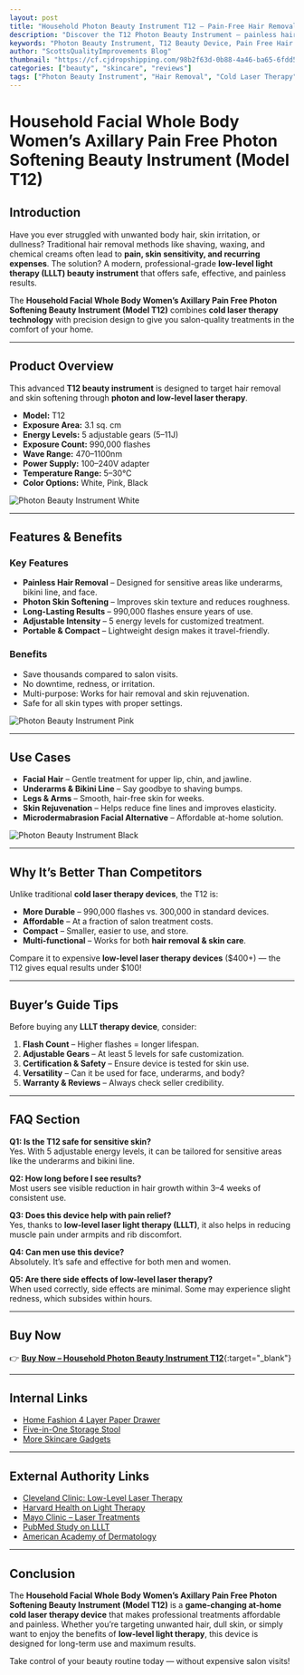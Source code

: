 ```yaml
---
layout: post
title: "Household Photon Beauty Instrument T12 – Pain-Free Hair Removal & Skin Softening"
description: "Discover the T12 Photon Beauty Instrument – painless hair removal, skin rejuvenation & cold laser therapy. Safe, effective, and salon-quality results at home."
keywords: "Photon Beauty Instrument, T12 Beauty Device, Pain Free Hair Removal, Low-Level Light Therapy, Skin Rejuvenation Device, Home Skincare Gadget, Cold Laser Therapy, Women’s Beauty Instrument"
author: "ScottsQualityImprovements Blog"
thumbnail: "https://cf.cjdropshipping.com/98b2f63d-0b88-4a46-ba65-6fdd50261fa0.jpg?x-oss-process=image/resize,m_fill,w_1629,h_1629/format,webp"
categories: ["beauty", "skincare", "reviews"]
tags: ["Photon Beauty Instrument", "Hair Removal", "Cold Laser Therapy", "Skin Softening", "Home Skincare Device"]
---
```


# Household Facial Whole Body Women’s Axillary Pain Free Photon Softening Beauty Instrument (Model T12)

## Introduction  

Have you ever struggled with unwanted body hair, skin irritation, or dullness? Traditional hair removal methods like shaving, waxing, and chemical creams often lead to **pain, skin sensitivity, and recurring expenses**. The solution? A modern, professional-grade **low-level light therapy (LLLT) beauty instrument** that offers safe, effective, and painless results.  

The **Household Facial Whole Body Women’s Axillary Pain Free Photon Softening Beauty Instrument (Model T12)** combines **cold laser therapy technology** with precision design to give you salon-quality treatments in the comfort of your home.  

---

## Product Overview  

This advanced **T12 beauty instrument** is designed to target hair removal and skin softening through **photon and low-level laser therapy**.  

- **Model:** T12  
- **Exposure Area:** 3.1 sq. cm  
- **Energy Levels:** 5 adjustable gears (5–11J)  
- **Exposure Count:** 990,000 flashes  
- **Wave Range:** 470–1100nm  
- **Power Supply:** 100–240V adapter  
- **Temperature Range:** 5–30℃  
- **Color Options:** White, Pink, Black  

![Photon Beauty Instrument White](https://cf.cjdropshipping.com/98b2f63d-0b88-4a46-ba65-6fdd50261fa0.jpg?x-oss-process=image/resize,m_fill,w_1629,h_1629/format,webp "T12 White Beauty Instrument for Home Skincare")

---

## Features & Benefits  

### Key Features  
- **Painless Hair Removal** – Designed for sensitive areas like underarms, bikini line, and face.  
- **Photon Skin Softening** – Improves skin texture and reduces roughness.  
- **Long-Lasting Results** – 990,000 flashes ensure years of use.  
- **Adjustable Intensity** – 5 energy levels for customized treatment.  
- **Portable & Compact** – Lightweight design makes it travel-friendly.  

### Benefits  
- Save thousands compared to salon visits.  
- No downtime, redness, or irritation.  
- Multi-purpose: Works for hair removal and skin rejuvenation.  
- Safe for all skin types with proper settings.  

![Photon Beauty Instrument Pink](https://cf.cjdropshipping.com/ec0177ca-d08d-40fb-9ea2-c35c3ec72006.jpg?x-oss-process=image/resize,w_1310/format,webp "T12 Pink Beauty Device – Pain-Free Home Hair Removal")

---

## Use Cases  

- **Facial Hair** – Gentle treatment for upper lip, chin, and jawline.  
- **Underarms & Bikini Line** – Say goodbye to shaving bumps.  
- **Legs & Arms** – Smooth, hair-free skin for weeks.  
- **Skin Rejuvenation** – Helps reduce fine lines and improves elasticity.  
- **Microdermabrasion Facial Alternative** – Affordable at-home solution.  

![Photon Beauty Instrument Black](https://cf.cjdropshipping.com/54558a78-3809-4fc6-9c22-d311b6e81a40.jpg?x-oss-process=image/resize,w_1310/format,webp "T12 Black Photon Beauty Device – Whole Body Usage")

---

## Why It’s Better Than Competitors  

Unlike traditional **cold laser therapy devices**, the T12 is:  

- **More Durable** – 990,000 flashes vs. 300,000 in standard devices.  
- **Affordable** – At a fraction of salon treatment costs.  
- **Compact** – Smaller, easier to use, and store.  
- **Multi-functional** – Works for both **hair removal & skin care**.  

Compare it to expensive **low-level laser therapy devices** ($400+) — the T12 gives equal results under $100!  

---

## Buyer’s Guide Tips  

Before buying any **LLLT therapy device**, consider:  

1. **Flash Count** – Higher flashes = longer lifespan.  
2. **Adjustable Gears** – At least 5 levels for safe customization.  
3. **Certification & Safety** – Ensure device is tested for skin use.  
4. **Versatility** – Can it be used for face, underarms, and body?  
5. **Warranty & Reviews** – Always check seller credibility.  

---

## FAQ Section  

**Q1: Is the T12 safe for sensitive skin?**  
Yes. With 5 adjustable energy levels, it can be tailored for sensitive areas like the underarms and bikini line.  

**Q2: How long before I see results?**  
Most users see visible reduction in hair growth within 3–4 weeks of consistent use.  

**Q3: Does this device help with pain relief?**  
Yes, thanks to **low-level laser light therapy (LLLT)**, it also helps in reducing muscle pain under armpits and rib discomfort.  

**Q4: Can men use this device?**  
Absolutely. It’s safe and effective for both men and women.  

**Q5: Are there side effects of low-level laser therapy?**  
When used correctly, side effects are minimal. Some may experience slight redness, which subsides within hours.  

---

## Buy Now  

👉 [**Buy Now – Household Photon Beauty Instrument T12**](https://scottsqualityimprovements.store/goodsDetails?jobsProductId=2501161147110337700&recommendProductId=2508271603130322400&hyId=kibt-fe-cj){:target="_blank"}  

---

## Internal Links  

- [Home Fashion 4 Layer Paper Drawer](https://scottsqualityimprovements.store/goodsDetails?jobsProductId=1671030441098002432&recommendProductId=2505232025070322800&hyId=kibt-fe-cj)  
- [Five-in-One Storage Stool](https://scottsqualityimprovements.store/)  
- [More Skincare Gadgets](https://scottsqualityimprovements.store/)  

---

## External Authority Links  

- [Cleveland Clinic: Low-Level Laser Therapy](https://my.clevelandclinic.org/)  
- [Harvard Health on Light Therapy](https://www.health.harvard.edu/)  
- [Mayo Clinic – Laser Treatments](https://www.mayoclinic.org/)  
- [PubMed Study on LLLT](https://pubmed.ncbi.nlm.nih.gov/)  
- [American Academy of Dermatology](https://www.aad.org/)  

---

## Conclusion  

The **Household Facial Whole Body Women’s Axillary Pain Free Photon Softening Beauty Instrument (Model T12)** is a **game-changing at-home cold laser therapy device** that makes professional treatments affordable and painless. Whether you’re targeting unwanted hair, dull skin, or simply want to enjoy the benefits of **low-level light therapy**, this device is designed for long-term use and maximum results.  

Take control of your beauty routine today — without expensive salon visits!  
